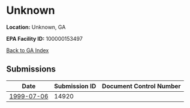 # Unknown

**Location:** Unknown, GA

**EPA Facility ID:** 100000153497

[Back to GA Index](../../index.md)

## Submissions

| Date | Submission ID | Document Control Number |
|------|--------------|-------------------------|
| [1999-07-06](submissions/14920.md) | 14920 |  |
